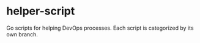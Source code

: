 # helper-script
Go scripts for helping DevOps processes. Each script is categorized by its own branch.
